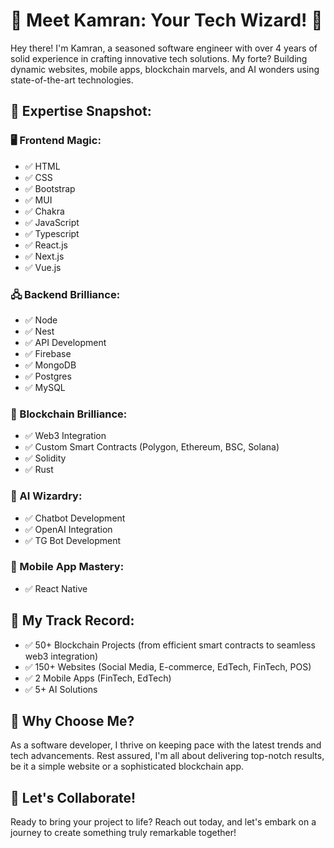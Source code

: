 # 🚀 Meet Kamran: Your Tech Wizard! 🚀

Hey there! I'm Kamran, a seasoned software engineer with over 4 years of solid experience in crafting innovative tech solutions. My forte? Building dynamic websites, mobile apps, blockchain marvels, and AI wonders using state-of-the-art technologies.

## 🎨 Expertise Snapshot:

### 🖥️ Frontend Magic:
- ✅ HTML
- ✅ CSS
- ✅ Bootstrap
- ✅ MUI
- ✅ Chakra
- ✅ JavaScript
- ✅ Typescript
- ✅ React.js
- ✅ Next.js
- ✅ Vue.js

### 🖧 Backend Brilliance:
- ✅ Node
- ✅ Nest
- ✅ API Development
- ✅ Firebase
- ✅ MongoDB
- ✅ Postgres
- ✅ MySQL

### 🔗 Blockchain Brilliance:
- ✅ Web3 Integration
- ✅ Custom Smart Contracts (Polygon, Ethereum, BSC, Solana)
- ✅ Solidity
- ✅ Rust

### 🧠 AI Wizardry:
- ✅ Chatbot Development
- ✅ OpenAI Integration
- ✅ TG Bot Development

### 📱 Mobile App Mastery:
- ✅ React Native

## 💼 My Track Record:
- ✅ 50+ Blockchain Projects (from efficient smart contracts to seamless web3 integration)
- ✅ 150+ Websites (Social Media, E-commerce, EdTech, FinTech, POS)
- ✅ 2 Mobile Apps (FinTech, EdTech)
- ✅ 5+ AI Solutions

## 🌟 Why Choose Me?
As a software developer, I thrive on keeping pace with the latest trends and tech advancements. Rest assured, I'm all about delivering top-notch results, be it a simple website or a sophisticated blockchain app.

## 🤝 Let's Collaborate!
Ready to bring your project to life? Reach out today, and let's embark on a journey to create something truly remarkable together!
